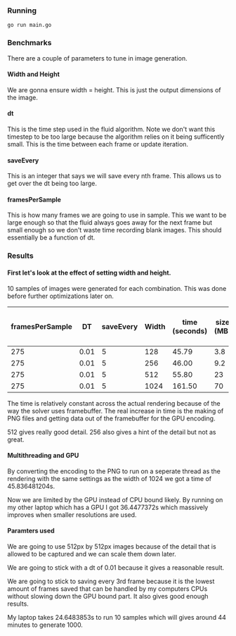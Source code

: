 ### Running

```
go run main.go
```

### Benchmarks

There are a couple of parameters to tune in image generation.

#### Width and Height

We are gonna ensure width = height. This is just the output dimensions of the image.

#### dt

This is the time step used in the fluid algorithm. Note we don't want this timestep to be too large because the algorithm relies on it being sufficently small. This is the time between each frame or update iteration.

#### saveEvery

This is an integer that says we will save every nth frame. This allows us to get over the dt being too large.

#### framesPerSample

This is how many frames we are going to use in sample. This we want to be large enough so that the fluid always goes away for the next frame but small enough so we don't waste time recording blank images. This should essentially be a function of dt.

### Results

#### First let's look at the effect of setting width and height. 

10 samples of images were generated for each combination. This was done before further optimizations later on.

| framesPerSample | DT   | saveEvery | Width | time (seconds) | size (MB) | size for 10,000 samples (GB) |
| --------------- | ---- | ----------| ----- | -------------- | --------- | ---------------------------- |
| 275             | 0.01 | 5         | 128   | 45.79          | 3.8       | 0.380                        |
| 275             | 0.01 | 5         | 256   | 46.00          | 9.2       | 0.920                        |
| 275             | 0.01 | 5         | 512   | 55.80          | 23        | 2.3                          |
| 275             | 0.01 | 5         | 1024  | 161.50         | 70        | 7.0                          |


The time is relatively constant across the actual rendering because of the way the solver uses framebuffer. The real increase in time is the making of PNG files and getting data out of the framebuffer for the GPU encoding.

512 gives really good detail. 256 also gives a hint of the detail but not as great.

#### Multithreading and GPU

By converting the encoding to the PNG to run on a seperate thread as the rendering with the same settings as the width of 1024 we got a time of 45.836481204s.

Now we are limited by the GPU instead of CPU bound likely. By running on my other laptop which has a GPU I got 36.4477372s which massively improves when smaller resolutions are used.


#### Paramters used

We are going to use 512px by 512px images because of the detail that is allowed to be captured and we can scale them down later.

We are going to stick with a dt of 0.01 because it gives a reasonable result.

We are going to stick to saving every 3rd frame because it is the lowest amount of frames saved that can be handled by my computers CPUs without slowing down the GPU bound part. It also gives good enough results.

My laptop takes 24.6483853s to run 10 samples which will gives around 44 minutes to generate 1000.

